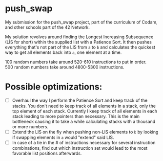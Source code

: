 # push_swap
My submission for the push_swap project, part of the curriculum of Codam, and other schools part of the 42 Network.

My solution revolves around finding the Longest Increasing Subsequence (LIS for short) within the supplied list with a Patience Sort. 
It then pushes everything that's not part of the LIS from `a` to `b` and calculates the quickest way to get all elements back into `a`, one element at a time.

100 random numbers take around 520-610 instructions to put in order.  
500 random numbers take around 4800-5300 instructions.

# Possible optimizations:
- [ ] Overhaul the way I perform the Patience Sort and keep track of the stacks. 
You don't need to keep track of all elements in a stack, only the top element of each stack. 
Currently I keep track of all elements in each stack leading to more pointers than necessary.
This is the main bottleneck causing it to take a while calculating stacks with a thousand or more numbers.
- [ ] Extend the LIS on the fly when pushing non-LIS elements to `b` by looking if swapping elements in `a` would "extend" said LIS.
- [ ] In case of a tie in the # of instructions necessary for several instruction combinations, find out which instruction set would lead to the most favorable list positions afterwards.
